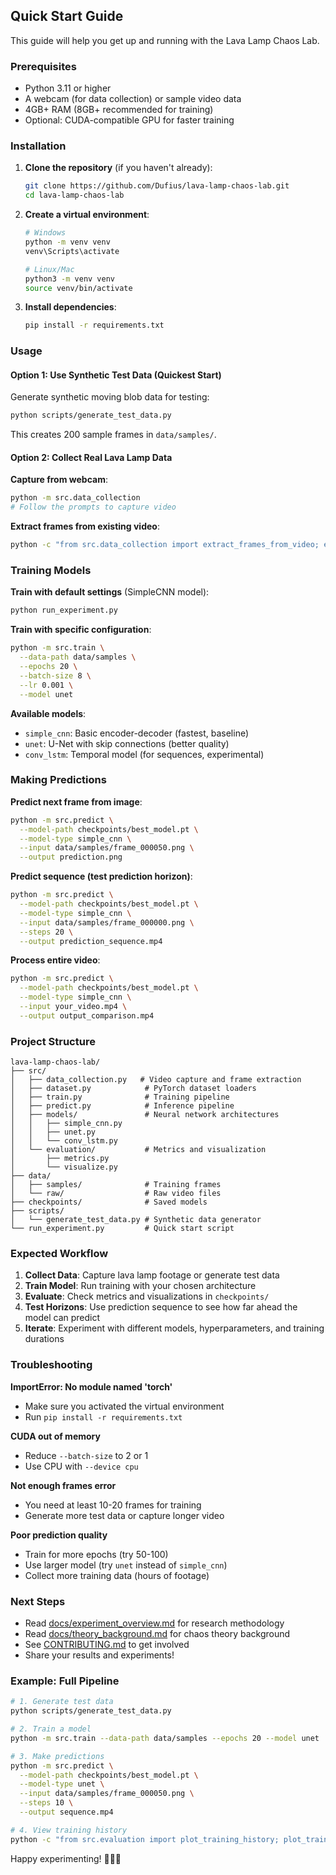 ## Quick Start Guide

This guide will help you get up and running with the Lava Lamp Chaos Lab.

### Prerequisites

- Python 3.11 or higher
- A webcam (for data collection) or sample video data
- 4GB+ RAM (8GB+ recommended for training)
- Optional: CUDA-compatible GPU for faster training

### Installation

1. **Clone the repository** (if you haven't already):
   ```bash
   git clone https://github.com/Dufius/lava-lamp-chaos-lab.git
   cd lava-lamp-chaos-lab
   ```

2. **Create a virtual environment**:
   ```bash
   # Windows
   python -m venv venv
   venv\Scripts\activate

   # Linux/Mac
   python3 -m venv venv
   source venv/bin/activate
   ```

3. **Install dependencies**:
   ```bash
   pip install -r requirements.txt
   ```

### Usage

#### Option 1: Use Synthetic Test Data (Quickest Start)

Generate synthetic moving blob data for testing:

```bash
python scripts/generate_test_data.py
```

This creates 200 sample frames in `data/samples/`.

#### Option 2: Collect Real Lava Lamp Data

**Capture from webcam**:
```bash
python -m src.data_collection
# Follow the prompts to capture video
```

**Extract frames from existing video**:
```bash
python -c "from src.data_collection import extract_frames_from_video; extract_frames_from_video('your_video.mp4', 'data/samples')"
```

### Training Models

**Train with default settings** (SimpleCNN model):
```bash
python run_experiment.py
```

**Train with specific configuration**:
```bash
python -m src.train \
  --data-path data/samples \
  --epochs 20 \
  --batch-size 8 \
  --lr 0.001 \
  --model unet
```

**Available models**:
- `simple_cnn`: Basic encoder-decoder (fastest, baseline)
- `unet`: U-Net with skip connections (better quality)
- `conv_lstm`: Temporal model (for sequences, experimental)

### Making Predictions

**Predict next frame from image**:
```bash
python -m src.predict \
  --model-path checkpoints/best_model.pt \
  --model-type simple_cnn \
  --input data/samples/frame_000050.png \
  --output prediction.png
```

**Predict sequence (test prediction horizon)**:
```bash
python -m src.predict \
  --model-path checkpoints/best_model.pt \
  --model-type simple_cnn \
  --input data/samples/frame_000000.png \
  --steps 20 \
  --output prediction_sequence.mp4
```

**Process entire video**:
```bash
python -m src.predict \
  --model-path checkpoints/best_model.pt \
  --model-type simple_cnn \
  --input your_video.mp4 \
  --output output_comparison.mp4
```

### Project Structure

```
lava-lamp-chaos-lab/
├── src/
│   ├── data_collection.py   # Video capture and frame extraction
│   ├── dataset.py            # PyTorch dataset loaders
│   ├── train.py              # Training pipeline
│   ├── predict.py            # Inference pipeline
│   ├── models/               # Neural network architectures
│   │   ├── simple_cnn.py
│   │   ├── unet.py
│   │   └── conv_lstm.py
│   └── evaluation/           # Metrics and visualization
│       ├── metrics.py
│       └── visualize.py
├── data/
│   ├── samples/              # Training frames
│   └── raw/                  # Raw video files
├── checkpoints/              # Saved models
├── scripts/
│   └── generate_test_data.py # Synthetic data generator
└── run_experiment.py         # Quick start script
```

### Expected Workflow

1. **Collect Data**: Capture lava lamp footage or generate test data
2. **Train Model**: Run training with your chosen architecture
3. **Evaluate**: Check metrics and visualizations in `checkpoints/`
4. **Test Horizons**: Use prediction sequence to see how far ahead the model can predict
5. **Iterate**: Experiment with different models, hyperparameters, and training durations

### Troubleshooting

**ImportError: No module named 'torch'**
- Make sure you activated the virtual environment
- Run `pip install -r requirements.txt`

**CUDA out of memory**
- Reduce `--batch-size` to 2 or 1
- Use CPU with `--device cpu`

**Not enough frames error**
- You need at least 10-20 frames for training
- Generate more test data or capture longer video

**Poor prediction quality**
- Train for more epochs (try 50-100)
- Use larger model (try `unet` instead of `simple_cnn`)
- Collect more training data (hours of footage)

### Next Steps

- Read [docs/experiment_overview.md](docs/experiment_overview.md) for research methodology
- Read [docs/theory_background.md](docs/theory_background.md) for chaos theory background
- See [CONTRIBUTING.md](CONTRIBUTING.md) to get involved
- Share your results and experiments!

### Example: Full Pipeline

```bash
# 1. Generate test data
python scripts/generate_test_data.py

# 2. Train a model
python -m src.train --data-path data/samples --epochs 20 --model unet

# 3. Make predictions
python -m src.predict \
  --model-path checkpoints/best_model.pt \
  --model-type unet \
  --input data/samples/frame_000050.png \
  --steps 10 \
  --output sequence.mp4

# 4. View training history
python -c "from src.evaluation import plot_training_history; plot_training_history('checkpoints/training_history.json')"
```

Happy experimenting! 🌊🧠✨

